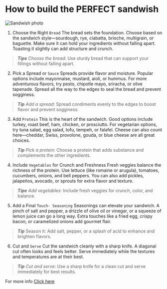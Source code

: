 # How to build the **PERFECT** sandwish
![Sandwish photo](https://www.bbcgoodfood.com/howto/guide/how-to-make-the-perfect-sandwich)
1. Choose the Right `Bread`
The bread sets the foundation. Choose based on the sandwich style—sourdough, rye, ciabatta, brioche, multigrain, or baguette. Make sure it can hold your ingredients without falling apart. Toasting it slightly can add structure and crunch.

>***Tips*** *Choose the bread*: Use sturdy bread that can support your fillings without falling apart.


2. Pick a Spread or `Sauce`
Spreads provide flavor and moisture. Popular options include mayonnaise, mustard, aioli, or hummus. For more adventurous flavors, try pesto, chipotle mayo, sriracha, or olive tapenade. Spread all the way to the edges to seal the bread and prevent sogginess.

>***Tip*** *Add a spread*: Spread condiments evenly to the edges to boost flavor and prevent sogginess.


3. Add `Protein`
This is the heart of the sandwich. Good options include turkey, roast beef, ham, chicken, or prosciutto. For vegetarian options, try tuna salad, egg salad, tofu, tempeh, or falafel. Cheese can also count here—cheddar, Swiss, provolone, gouda, or blue cheese are all great choices.


>***Tip*** *Pick a protein*: Choose a protein that adds substance and complements the other ingredients.



4. Include `Vegetables` for Crunch and Freshness
Fresh veggies balance the richness of the protein. Use lettuce (like romaine or arugula), tomatoes, cucumbers, onions, and bell peppers. You can also add pickles, jalapeños, avocado, or sprouts for extra flavor and texture.

>***Tipe*** *Add vegetables*: Include fresh veggies for crunch, color, and balance.



5. Add a Final `Touch- Seasoning`
Seasonings can elevate your sandwich. A pinch of salt and pepper, a drizzle of olive oil or vinegar, or a squeeze of lemon juice can go a long way. Extra touches like a fried egg, crispy bacon, or caramelized onions add gourmet flair.
>***Tip*** Season it: Add salt, pepper, or a splash of acid to enhance and brighten flavors.

6. Cut and `Serve`
Cut the sandwich cleanly with a sharp knife. A diagonal cut often looks and feels better. Serve immediately while the textures and temperatures are at their best.
>***Tip*** *Cut and serve*: Use a sharp knife for a clean cut and serve immediately for best results.

For more info [Click here](https://www.wikihow.com/Make-a-Sandwich)

